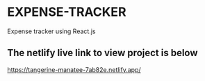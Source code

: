 # EXPENSE-TRACKER
Expense tracker using React.js

## The netlify live link to view project is below
https://tangerine-manatee-7ab82e.netlify.app/
